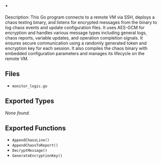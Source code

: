 # .

Description: This Go program connects to a remote VM via SSH, deploys a chaos testing binary,
and listens for encrypted messages from the binary to log chaos events and update configuration files.
It uses AES-GCM for encryption and handles various message types including general logs, chaos reports, variable updates, and operation completion signals.
It ensures secure communication using a randomly generated token and encryption key for each session.
It also compiles the chaos binary with embedded configuration parameters and manages its lifecycle on the remote VM.

## Files

- `monitor_logic.go`

## Exported Types

_None found._

## Exported Functions

- `AppendChaosLine()`
- `AppendChaosToReport()`
- `DecryptMessage()`
- `GenerateEncryptionKey()`
